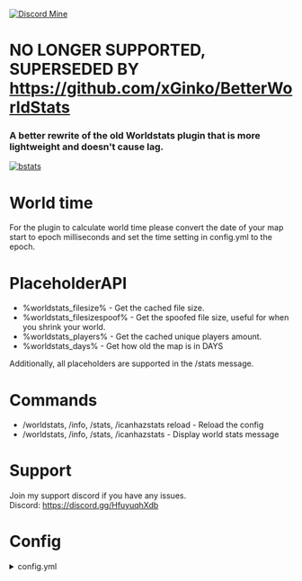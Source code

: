 [![Discord Mine](https://img.shields.io/discord/807380182729228298?label=chat&logo=discord&logoColor=white)](https://discord.gg/JtKJF3Jgwm)

# NO LONGER SUPPORTED, SUPERSEDED BY https://github.com/xGinko/BetterWorldStats

### A better rewrite of the old Worldstats plugin that is more lightweight and doesn't cause lag.

[![bstats](https://bstats.org/signatures/bukkit/WorldStatsRewritten.svg)](https://bstats.org/plugin/bukkit/WorldStatsRewritten/10319)

# World time

For the plugin to calculate world time please convert the date of your map start to epoch milliseconds and set the time
setting in config.yml to the epoch.

# PlaceholderAPI

* %worldstats_filesize% - Get the cached file size.
* %worldstats_filesizespoof% - Get the spoofed file size, useful for when you shrink your world.
* %worldstats_players% - Get the cached unique players amount.
* %worldstats_days% - Get how old the map is in DAYS

Additionally, all placeholders are supported in the /stats message.

# Commands

* /worldstats, /info, /stats, /icanhazstats reload - Reload the config
* /worldstats, /info, /stats, /icanhazstats - Display world stats message

# Support

Join my support discord if you have any issues.
<br>
Discord: https://discord.gg/HfuyuqhXdb

# Config

<details>
  <summary>config.yml</summary>

```yml
# supports placeholderapi
message:
  - '&7-----------------------------------------------------'
  - '&6%totalPlayers% &3player(s) have spawned at least once in the world. '
  - '&3The World is &6%years% years, %months% months and %days% days old &3and has a file
    size of &6%fileSize% GB'
  - '&7-----------------------------------------------------'
filesizeupdate_in_ticks: 72000
Worlds:
  - "./world/region"
  - "./world_nether/DIM-1/region"
  - "./world_the_end/DIM1/region"
time: 0
```

</details>
